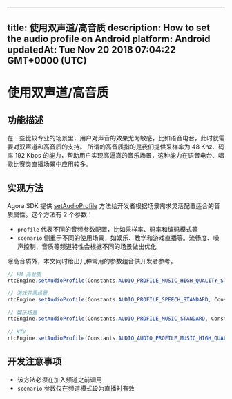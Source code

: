 
---
title: 使用双声道/高音质
description: How to set the audio profile on Android
platform: Android
updatedAt: Tue Nov 20 2018 07:04:22 GMT+0000 (UTC)
---
# 使用双声道/高音质
## 功能描述
 在一些比较专业的场景里，用户对声音的效果尤为敏感，比如语音电台，此时就需要对双声道和高音质的支持。
 所谓的高音质指的是我们提供采样率为 48 Khz、码率 192 Kbps 的能力，帮助用户实现高逼真的音乐场景，这种能力在语音电台、唱歌比赛类直播场景中应用较多。

## 实现方法

Agora SDK 提供 [setAudioProfile](https://docs.agora.io/cn/Interactive%20Broadcast/API%20Reference/java/classio_1_1agora_1_1rtc_1_1_rtc_engine.html#a34175b5e04c88d9dc6608b1f38c0275d) 方法给开发者根据场景需求灵活配置适合的音质属性。这个方法有 2 个参数：

- `profile` 代表不同的音频参数配置，比如采样率、码率和编码模式等
- `scenario` 侧重于不同的使用场景，如娱乐、教学和游戏直播等。流畅度、噪声控制、音质等频道特性会根据不同的场景做出优化

除高音质外，本文同时给出几种常用的参数组合供开发者参考。

```java
// FM 高音质
rtcEngine.setAudioProfile(Constants.AUDIO_PROFILE_MUSIC_HIGH_QUALITY_STEREO, Constants.AUDIO_SCENARIO_SHOWROOM);

// 游戏开黑场景
rtcEngine.setAudioProfile(Constants.AUDIO_PROFILE_SPEECH_STANDARD, Constants.AUDIO_SCENARIO_CHATROOM_GAMING);
  
// 娱乐场景
rtcEngine.setAudioProfile(Constants.AUDIO_PROFILE_MUSIC_STANDARD, Constants.AUDIO_SCENARIO_CHATROOM_ENTERTAINMENT);
  
// KTV
rtcEngine.setAudioProfile(Constants.AUDIO_AUDIO_PROFILE_MUSIC_HIGH_QUALITY, Constants.AUDIO_SCENARIO_CHATROOM_ENTERTAINMENT);

```

## 开发注意事项
- 该方法必须在加入频道之前调用
- `scenario` 参数仅在频道模式设为直播时有效
